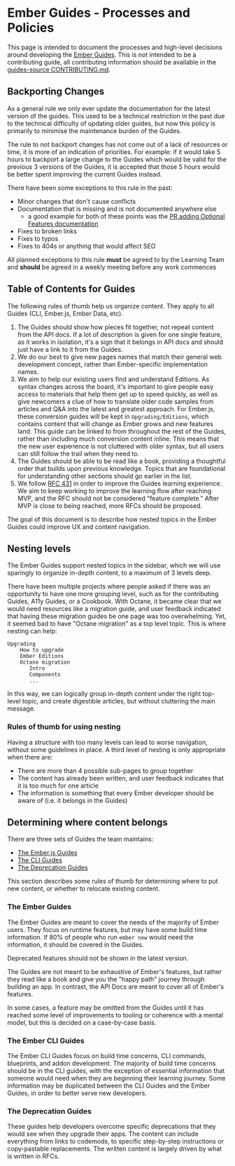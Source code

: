 # Ember Guides - Processes and Policies

This page is intended to document the processes and high-level decisions around developing the [Ember Guides](https://guides.emberjs.com/). This is not intended to be a contributing guide, all contributing information should be available in the [guides-source CONTRIBUTING.md](https://github.com/ember-learn/guides-source/blob/master/CONTRIBUTING.md).

## Backporting Changes
As a general rule we only ever update the documentation for the latest version of the guides. This used to be a technical restriction in the past due to the technical difficulty of updating older guides, but now this policy is primarily to minimise the maintenance burden of the Guides.

The rule to not backport changes has not come out of a lack of resources or time, it is more of an indication of priorities. For example: if it would take 5 hours to backport a large change to the Guides which would be valid for the previous 3 versions of the Guides, it is accepted that those 5 hours would be better spent improving the current Guides instead.

There have been some exceptions to this rule in the past:

- Minor changes that don't cause conflicts
- Documentation that is missing and is not documented anywhere else
  - a good example for both of these points was the [PR adding Optional Features documentation](https://github.com/ember-learn/guides-source/pull/64)
- Fixes to broken links
- Fixes to typos
- Fixes to 404s or anything that would affect SEO

All planned exceptions to this rule **must** be agreed to by the Learning Team and **should** be agreed in a weekly meeting before any work commences

## Table of Contents for Guides

The following rules of thumb help us organize content. They apply to all Guides (CLI, Ember.js, Ember Data, etc).

1. The Guides should show how pieces fit together, not repeat content from the API docs. If a lot of description is given for one single feature, as it works in isolation, it's a sign that it belongs in API docs and should just have a link to it from the Guides.
2. We do our best to give new pages names that match their general web development concept, rather than Ember-specific implementation names.
3. We aim to help our existing users find and understand Editions. As syntax changes across the board, it's important to give people easy access to materials that help them get up to speed quickly, as well as give newcomers a clue of how to translate older code samples from articles and Q&A into the latest and greatest approach. For Ember.js, these conversion guides will be kept in `Upgrading/Editions`, which contains content that will change as Ember grows and new features land. This guide can be linked to from throughout the rest of the Guides, rather than including much conversion content inline. This means that the new user experience is not cluttered with older syntax, but all users can still follow the trail when they need to.
3. The Guides should be able to be read like a book, providing a thoughtful order that builds upon previous knowledge. Topics that are foundational for understanding other sections should go earlier in the list.
4. We follow [RFC 431](https://github.com/emberjs/rfcs/pull/431) in order to improve the Guides learning experience. We aim to keep working to improve the learning flow after reaching MVP, and the RFC should not be considered "feature complete." After MVP is close to being reached, more RFCs should be proposed.


The goal of this document is to describe how nested topics in the Ember Guides could improve UX and content navigation.

## Nesting levels

The Ember Guides support nested topics in the sidebar, which we will use sparingly to organize in-depth content, to a maximum of 3 levels deep.

There have been multiple projects where people asked if there was an opportunity to have one
more grouping level, such as for the contributing Guides, A11y Guides, or a Cookbook. With Octane, it became clear that
we would need resources like a migration guide, and user feedback indicated that having these migration guides be
one page was too overwhelming. Yet, it seemed bad to have "Octane migration" as a top level topic.
This is where nesting can help:

```
Upgrading
    How to upgrade
    Ember Editions
    Octane migration
       Intro
       Components
       ...
```

In this way, we can logically group in-depth content under the right top-level topic, and create
digestible articles, but without cluttering the main message.

### Rules of thumb for using nesting

Having a structure with too many levels can lead to worse navigation, without some guidelines in place.
A third level of nesting is only appropriate when there are:

- There are more than 4 possible sub-pages to group together
- The content has already been written, and user feedback indicates that it is too much for one article
- The information is something that every Ember developer should be aware of (i.e. it belongs in the Guides)

## Determining where content belongs

There are three sets of Guides the team maintains:

- [The Ember.js Guides](https://github.com/ember-learn/guides-source)
- [The CLI Guides](https://github.com/ember-learn/cli-guides/)
- [The Deprecation Guides](https://github.com/ember-learn/deprecation-app)

This section describes some rules of thumb for determining where to put new content, or whether to relocate existing content.

### The Ember Guides

The Ember Guides are meant to cover the needs of the majority of Ember users. They focus on runtime features, but may have some build time information. If 80% of people who run `ember new` would need the information, it should be covered in the Guides. 

Deprecated features should not be shown in the latest version.

The Guides are not meant to be exhaustive of Ember's features, but rather they read like a book and give you the "happy path" journey through building an app. In contrast, the API Docs are meant to cover all of Ember's features.

In some cases, a feature may be omitted from the Guides until it has reached some level of improvements to tooling or coherence with a mental model, but this is decided on a case-by-case basis.

### The Ember CLI Guides

The Ember CLI Guides focus on build time concerns, CLI commands, blueprints, and addon development. The majority of build time concerns should be in the CLI guides, with the exception of essential information that someone would need when they are beginning their learning journey. Some information may be duplicated between the CLI Guides and the Ember Guides, in order to better serve new developers.

### The Deprecation Guides

These guides help developers overcome specific deprecations that they would see when they upgrade their apps. The content can include everything from links to codemods, to specific step-by-step instructions or copy-pastable replacements. The written content is largely driven by what is written in RFCs.
